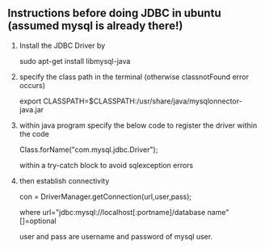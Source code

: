 ## Instructions before doing JDBC in ubuntu (assumed mysql is already there!)

1. Install the JDBC Driver by

   sudo apt-get install libmysql-java

2. specify the class path in the terminal (otherwise classnotFound error occurs)

   export CLASSPATH=$CLASSPATH:/usr/share/java/mysqlonnector-java.jar
   
3. within java program specify the below code to register the driver within the code

   Class.forName("com.mysql.jdbc.Driver");  
   
   within a try-catch block to avoid sqlexception errors 
   
4. then establish connectivity

   con = DriverManager.getConnection(url,user,pass);
   
   where url="jdbc:mysql://localhost[:portname]/database name"   []=optional
   
   user and pass are username and password of mysql user.
